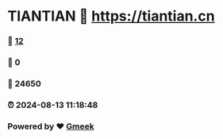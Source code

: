# TIANTIAN :link: https://tiantian.cn 
### :page_facing_up: [12](https://tiantian.cn/tag.html) 
### :speech_balloon: 0 
### :hibiscus: 24650 
### :alarm_clock: 2024-08-13 11:18:48 
### Powered by :heart: [Gmeek](https://github.com/Meekdai/Gmeek)

